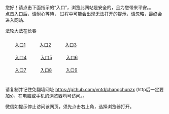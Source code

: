 您好！请点击下面指示的“入口”，浏览此网站是安全的，且为您带来平安。。 <br/>
点击入口后，请耐心等待， 过程中可能会出现无法打开的提示，请忽略，最终会进入网站. </br>

法轮大法在长春<br/>
<div style="padding:10px"><a style="margin:20px" target="_blank" href="https://dz9hj1yz9lkdd.cloudfront.net/2Qpsp?lwooybu" id="ccLink1" rel="nofollow">入口1</a> <a target="_blank" style="margin:20px" href="https://d27wsizg6uh1c9.cloudfront.net/2Qpsp?abrnbyo" id="ccLink2" rel="nofollow">入口2</a> <a style="margin:20px" target="_blank" href="https://dq3dhqbxkrmsl.cloudfront.net/2Qpsp?hexzixu" id="ccLink3" rel="nofollow">入口3</a></div>

<div style="padding:10px" ><a style="margin:20px" target="_blank" href="https://dz9hj1yz9lkdd.cloudfront.net/2Qpsp?lwooybu" id="ccLink4" rel="nofollow">入口4</a> <a style="margin:20px" href="https://d27wsizg6uh1c9.cloudfront.net/2Qpsp?abrnbyo" target="_blank" id="ccLink5" rel="nofollow">入口5</a> <a style="margin:20px" href="https://dq3dhqbxkrmsl.cloudfront.net/2Qpsp?hexzixu" target="_blank" id="ccLink6" rel="nofollow">入口6</a></div>

<div style="padding:10px"><a style="margin:20px" target="_blank" href="https://dz9hj1yz9lkdd.cloudfront.net/2Qpsp?lwooybu" id="ccLink7" rel="nofollow">入口7</a> <a style="margin:20px" href="https://d27wsizg6uh1c9.cloudfront.net/2Qpsp?abrnbyo" target="_blank" id="ccLink8" rel="nofollow">入口8</a> <a style="margin:20px" target="_blank" href="https://dq3dhqbxkrmsl.cloudfront.net/2Qpsp?hexzixu" id="ccLink9" rel="nofollow">入口9</a></div>

<br/>



请复制并记住免翻墙网址 https://github.com/yntd/changchunzx (http后一定要加s)，在电脑或手机的浏览器均可访问。。<br/>

微信如提示停止访问该网页，须先点击右上角，选择浏览器打开。
